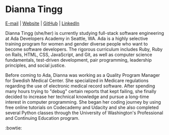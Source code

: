# Dianna Tingg

[E-mail](mailto:dtingg@gmail.com) | 
[Website](https://dtingg.github.io/) |
[GitHub](https://github.com/dtingg) | 
[LinkedIn](https://www.linkedin.com/in/dtingg/)  

Dianna Tingg (she/her) is currently studying full-stack software engineering at Ada Developers Academy in Seattle, WA. Ada is a highly selective training program for women and gender diverse people who want to become software developers. The rigorous curriculum includes Ruby, Ruby on Rails, HTML, CSS, JavaScript, and Git, as well as computer science fundamentals, test-driven development, pair programming, leadership principles, and social justice.

Before coming to Ada, Dianna was working as a Quality Program Manager for Swedish Medical Center.  She specialized in Medicare regulations regarding the use of electronic medical record software. After spending many hours trying to "debug" certain reports that kept failing, she finally decided to increase her technical knowledge and pursue a long-time interest in computer programming. She began her coding journey by using free online tutorials on Codecademy and Udacity and she also completed several Python classes through the University of Washington's Professional and Continuing Education program.

:bowtie: